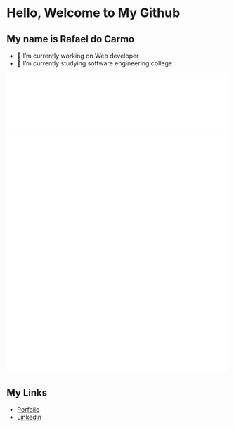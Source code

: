 # Hello, Welcome to My Github

## My name is Rafael do Carmo

- 🔭 I’m currently working on Web developer
- 🌱 I’m currently studying software engineering college


 <!-- <div>
<a href="https://github.com/rafa-carmo">
  <img height="180em" src="https://github-readme-stats.vercel.app/api?username=rafa-carmo&show_icons=true&theme=dark&include_all_commits=true&count_private=true"/>
  <img height="180em" src="https://github-readme-stats.vercel.app/api/top-langs/?username=rafa-carmo&layout=compact&langs_count=7&theme=dark"/>
 </a>
 <a href="https://wakatime.com/@rafyamada" target="_blank" noopener noreferrer >
  
  ![rafa-carmo rafa-carmo stats](https://github-readme-stats.vercel.app/api/wakatime?username=@rafyamada&theme=dark)
 </a>

</div>
  
  <div style="display: inline_block"><br>
  <img align="center" alt="Rafael-Js" height="30" width="40" src="https://raw.githubusercontent.com/devicons/devicon/master/icons/javascript/javascript-plain.svg">
  <img align="center" alt="Rafael-Ts" height="30" width="40" src="https://raw.githubusercontent.com/devicons/devicon/master/icons/typescript/typescript-plain.svg">
  <img align="center" alt="Rafael-React" height="30" width="40" src="https://raw.githubusercontent.com/devicons/devicon/master/icons/react/react-original.svg">
  <img align="center" alt="Rafael-nextjs" height="30" width="40" src="https://cdn.discordapp.com/attachments/393932710688587777/882242901415977000/next.png">
  <img align="center" alt="Rafael-HTML" height="30" width="40" src="https://raw.githubusercontent.com/devicons/devicon/master/icons/html5/html5-original.svg">
  <img align="center" alt="Rafael-CSS" height="30" width="40" src="https://raw.githubusercontent.com/devicons/devicon/master/icons/css3/css3-original.svg">
  <img align="center" alt="Rafael-Python" height="30" width="40" src="https://raw.githubusercontent.com/devicons/devicon/master/icons/python/python-original.svg">
     <img align="center" alt="Rafael-PHP" height="30" width="40" src="https://raw.githubusercontent.com/devicons/devicon/master/icons/php/php-original.svg">
</div> -->

![](/base.svg)
![](/general.svg)

## My Links
- [Porfolio](https://portfolio.rafaelcarmo.dev/)
- [Linkedin](https://www.linkedin.com/in/rafael-do-carmo-web-developer/)

